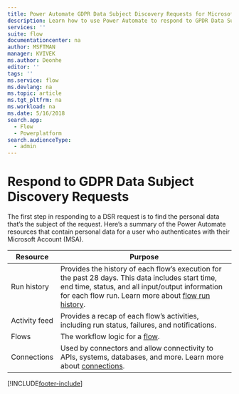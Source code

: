```yaml
---
title: Power Automate GDPR Data Subject Discovery Requests for Microsoft Accounts (MSA) | Microsoft Docs
description: Learn how to use Power Automate to respond to GPDR Data Subject Discovery Requests for Microsoft Accounts.
services: ''
suite: flow
documentationcenter: na
author: MSFTMAN
manager: KVIVEK
ms.author: Deonhe
editor: ''
tags: ''
ms.service: flow
ms.devlang: na
ms.topic: article
ms.tgt_pltfrm: na
ms.workload: na
ms.date: 5/16/2018
search.app: 
  - Flow
  - Powerplatform
search.audienceType: 
  - admin
---
```

# Respond to GDPR Data Subject Discovery Requests 


The first step in responding to a DSR request is to find the personal data that’s the subject of the request.
Here’s a summary of the Power Automate resources that contain personal data for a user who authenticates with their Microsoft Account (MSA).

|Resource|Purpose|
|-----|-----|
|Run history|Provides the history of each flow’s execution for the past 28 days. This data includes start time, end time, status, and all input/output information for each flow run. Learn more about [flow run history](https://flow.microsoft.com/blog/download-history-recurrence/).|
|Activity feed| Provides a recap of each flow’s activities, including run status, failures, and notifications.|
|Flows|The workflow logic for a [flow](https://docs.microsoft.com/flow/get-started-logic-flow).|
|Connections|Used by connectors and allow connectivity to APIs, systems, databases, and more. Learn more about [connections](add-manage-connections.md).|



[!INCLUDE[footer-include](includes/footer-banner.md)]